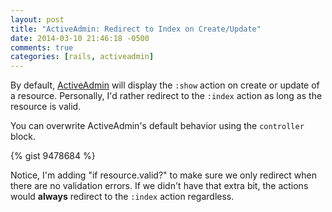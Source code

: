 ```yaml
---
layout: post
title: "ActiveAdmin: Redirect to Index on Create/Update"
date: 2014-03-10 21:46:18 -0500
comments: true
categories: [rails, activeadmin]
---
```


By default, [ActiveAdmin](http://activeadmin.info/) will display the `:show` action on create or update of a resource. Personally, I'd rather redirect to the `:index` action as long as the resource is valid.

You can overwrite ActiveAdmin's default behavior using the `controller` block.

{% gist 9478684 %}

Notice, I'm adding "if resource.valid?" to make sure we only redirect when there are no validation errors. If we didn't have that extra bit, the actions would **always** redirect to the `:index` action regardless.
